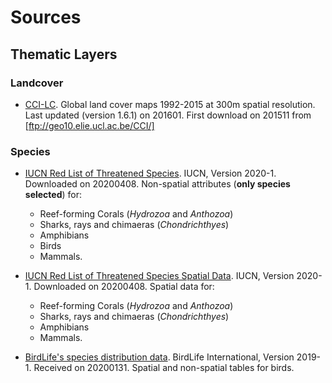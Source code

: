 # Sources

## Thematic Layers

### Landcover

+  [CCI-LC](http://www.esa-landcover-cci.org). Global land cover maps 1992-2015 at 300m spatial resolution. Last updated (version 1.6.1) on 201601.
First download on 201511 from [ftp://geo10.elie.ucl.ac.be/CCI/]

### Species

+  [IUCN Red List of Threatened Species](https://www.iucnredlist.org/search). IUCN, Version 2020-1. Downloaded on 20200408. Non-spatial attributes (**only species selected**) for:
   +  Reef-forming Corals (_Hydrozoa_ and _Anthozoa_)
   +  Sharks, rays and chimaeras (_Chondrichthyes_)    
   +  Amphibians
   +  Birds
   +  Mammals.

+  [IUCN Red List of Threatened Species Spatial Data](https://www.iucnredlist.org/resources/spatial-data-download). IUCN, Version 2020-1. Downloaded on 20200408. Spatial data for:
   +  Reef-forming Corals (_Hydrozoa_ and _Anthozoa_)
   +  Sharks, rays and chimaeras (_Chondrichthyes_)
   +  Amphibians
   +  Mammals.

+  [BirdLife's species distribution data](http://datazone.birdlife.org/species/requestdis). BirdLife International, Version 2019-1. Received on 20200131. Spatial and non-spatial tables for birds.
